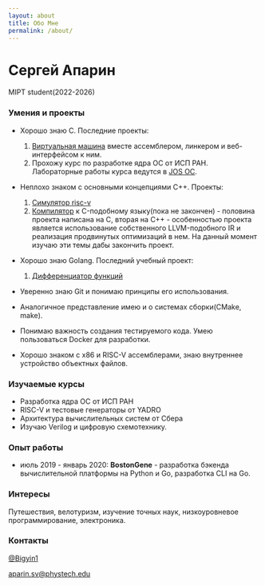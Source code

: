 ```yaml
---
layout: about
title: Обо Мне
permalink: /about/
---
```


# Сергей Апарин
MIPT student(2022-2026)


### Умения и проекты

* Хорошо знаю C. Последние проекты: 
    1. [Виртуальная машина](https://github.com/Bigyin1/VM) вместе ассемблером, линкером и веб-интерфейсом к ним. 
    2. Прохожу курс по разработке ядра ОС от ИСП РАН. Лабораторные работы курса ведутся в [JOS ОС](https://github.com/Bigyin1/jos-labs).

* Неплохо знаком с основными концепциями C++. Проекты:
    1. [Симулятор risc-v](https://github.com/Bigyin1/riscv-sim)
    2. [Компилятор](https://github.com/Bigyin1/lang) к C-подобному языку(пока не закончен) - половина проекта написана на С, вторая на C++ - особенностью проекта является использование собственного LLVM-подобного IR и реализация продвинутых оптимизаций в нем. На данный момент изучаю эти темы дабы закончить проект.



* Хорошо знаю Golang. Последний учебный проект:
    1. [Дифференциатор функций](https://github.com/Bigyin1/diff)

* Уверенно знаю Git и понимаю принципы его использования.
* Аналогичное представление имею и о системах сборки(CMake, make). 

* Понимаю важность создания тестируемого кода. 
Умею пользоваться Docker для разработки.

* Хорошо знаком с x86 и RISC-V ассемблерами, знаю внутреннее устройство объектных файлов.


### Изучаемые курсы

- Разработка ядра ОС от ИСП РАН
- RISC-V и тестовые генераторы от YADRO
- Архитектура вычислительных систем от Сбера
- Изучаю Verilog и цифровую схемотехнику.

### Опыт работы

- июль 2019 - январь 2020: **BostonGene** - разработка бэкенда вычислительной платформы на Python и Go, разработка CLI на Go.

### Интересы

Путешествия, велотуризм, изучение точных наук, низкоуровневое программирование, электроника.

### Контакты

[@Bigyin1](https://t.me/Bigyin1)

aparin.sv@phystech.edu






